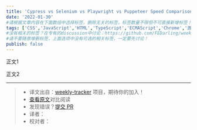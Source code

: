 ```yaml
---
title: 'Cypress vs Selenium vs Playwright vs Puppeteer Speed Comparison'
date: '2022-01-30'
#请根据文章内容在下面数组中选择标签，删除无关的标签，标签数量不限但不可直接新增标签！
tags: ['CSS','JavaScript','HTML','TypeScript','ECMAScript','Chrome','游览器','网络','React','Vue','webpack','babel','vite','node']
#没有相关的标签？在专有的discussion中讨论：https://github.com/FEDarling/weekly-tracker/discussions/51#discussion-3827174
#请不要随意增删标签，上面选项中没有可选的相关标签，一定要先讨论！
publish: false
---
```


正文1
<!--以上是预览信息，图片一张或限制百字左右，前者优先-->
<!-- more -->

正文2

---
> * 译文出自：[weekly-tracker](https://github.com/FEDarling/weekly-tracker) 项目，期待你的加入！
> * [查看原文](https://blog.checklyhq.com/cypress-vs-selenium-vs-playwright-vs-puppeteer-speed-comparison/)对比阅读
> * 发现错误？[提交 PR](https://github.com/FEDarling/weekly-tracker/blob/main/weeklys/javascript_weekly/523/cypress_vs_selenium_vs_playwright_vs_puppeteer_speed_comparison.md)
> * 译者：
> * 校对者：